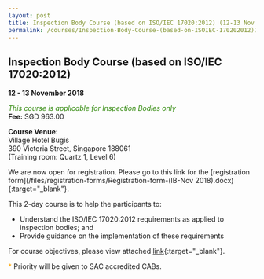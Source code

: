 ```yaml
---
layout: post
title: Inspection Body Course (based on ISO/IEC 17020:2012) (12-13 Nov 2018)
permalink: /courses/Inspection-Body-Course-(based-on-ISOIEC-170202012)1003-1061
---
```


## Inspection Body Course (based on ISO/IEC 17020:2012)
**12 - 13 November 2018**

<span style="color:#288400;font-style:italic;">This course is applicable for Inspection Bodies only</span>  
**Fee:** SGD 963.00

**Course Venue:**  
Village Hotel Bugis  
390 Victoria Street, Singapore 188061  
(Training room:  Quartz 1, Level 6)

We are now open for registration.  Please go to this link for the [registration form](/files/registration-forms/Registration-form-(IB-Nov 2018).docx){:target="_blank"}.

This 2-day course is to help the participants to:
* Understand the ISO/IEC 17020:2012 requirements as applied to inspection bodies; and  
* Provide guidance on the implementation of these requirements
  
For course objectives, please view attached [link](/files/training/Course-objectives-for-website-IB2018.docx){:target="_blank"}.

<span style="color:orange">*</span> Priority will be given to SAC accredited CABs.
